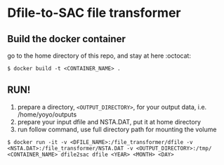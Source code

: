 # Dfile-to-SAC file transformer


## Build the docker container

go to the home directory of this repo, and stay at here :octocat:

```
$ docker build -t <CONTAINER_NAME> .
```

## RUN!

1. prepare a directory, `<OUTPUT_DIRECTORY>`, for your output data, i.e. /home/yoyo/outputs
2. prepare your input dfile and NSTA.DAT, put it at home directory
3. run follow command, use full directory path for mounting the volume
```
$ docker run -it -v <DFILE_NAME>:/file_transformer/dfile -v <NSTA.DAT>:/file_transformer/NSTA.DAT -v <OUTPUT_DIRECTORY>:/tmp/ <CONTAINER_NAME> dfile2sac dfile <YEAR> <MONTH> <DAY>
```
